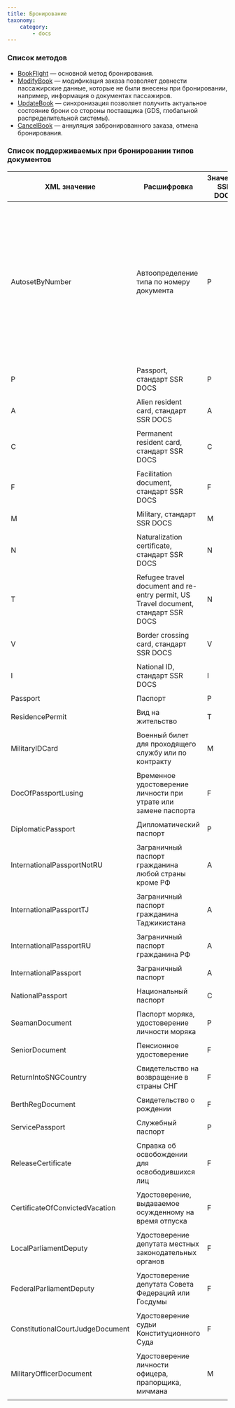 ```yaml
---
title: Бронирование
taxonomy:
    category:
        - docs
---
```


### Список методов

- [BookFlight](/avia/request/bookflight) — основной метод бронирования.
- [ModifyBook](/avia/request/modifybook) — модификация заказа позволяет довнести пассажирские данные, которые не были внесены при бронировании, например, информация о документах пассажиров.
- [UpdateBook](/avia/request/updatebook) — синхронизация позволяет получить актуальное состояние брони со стороны поставщика (GDS, глобальной распределительной системы).
- [CancelBook](/avia/request/cancelbook) — аннуляция забронированного заказа, отмена бронирования.

### Список поддерживаемых при бронировании типов документов

| XML значение                     | Расшифровка                                                                        | Значение SSR DOCS | Значение в Sirena                                                                                                                               |
|----------------------------------|------------------------------------------------------------------------------------|-------------------|-------------------------------------------------------------------------------------------------------------------------------------------------|
| AutosetByNumber                  | Автоопределение типа по номеру документа                                           | P                 | Зависит от номера и страны выдачи документа. Если определить тип по номеру не удалось, то возникнет ошибка с просьбой проставить тип или поправить номер документа. |
||
| P                                | Passport, стандарт SSR DOCS                                                        | P                 | PS                                                                                                                                              |
||
| A                                | Alien resident card, стандарт SSR DOCS                                             | A                 | NP                                                                                                                                              |
||
| C                                | Permanent resident card, стандарт SSR DOCS                                         | C                 | PS                                                                                                                                              |
||
| F                                | Facilitation document, стандарт SSR DOCS                                           | F                 | SR                                                                                                                                              |
||
| M                                | Military, стандарт SSR DOCS                                                        | M                 | SR                                                                                                                                              |
||
| N                                | Naturalization certificate, стандарт SSR DOCS                                      | N                 | VV                                                                                                                                              |
||
| T                                | Refugee travel document and re-entry permit, US Travel document, стандарт SSR DOCS | N                 | VV                                                                                                                                              |
||
| V                                | Border crossing card, стандарт SSR DOCS                                            | V                 | PS                                                                                                                                              |
||
| I                                | National ID, стандарт SSR DOCS                                                     | I                 | NP                                                                                                                                              |
||
| Passport                         | Паспорт                                                                            | P                 | PS                                                                                                                                              |
||
| ResidencePermit                  | Вид на жительство                                                                  | T                 | VV                                                                                                                                              |
||
| MilitaryIDCard                   | Военный билет для проходящего службу или по контракту                              | M                 | VB                                                                                                                                              |
||
| DocOfPassportLusing              | Временное удостоверение личности при утрате или замене паспорта                    | F                 | SPU                                                                                                                                             |
||
| DiplomaticPassport               | Дипломатический паспорт                                                            | P                 | DP                                                                                                                                              |
||
| InternationalPassportNotRU       | Заграничный паспорт гражданина любой страны кроме РФ                               | A                 | ZA                                                                                                                                              |
||
| InternationalPassportTJ          | Заграничный паспорт гражданина Таджикистана                                        | A                 | ZB                                                                                                                                              |
||
| InternationalPassportRU          | Заграничный паспорт гражданина РФ                                                  | A                 | PSP                                                                                                                                             |
||
| InternationalPassport            | Заграничный паспорт                                                                | A                 | ZC                                                                                                                                              |
||
| NationalPassport                 | Национальный паспорт                                                               | С                 | NP                                                                                                                                              |
||
| SeamanDocument                   | Паспорт моряка, удостоверение личности моряка                                      | P                 | PM                                                                                                                                              |
||
| SeniorDocument                   | Пенсионное удостоверение                                                           | F                 | PU                                                                                                                                              |
||
| ReturnIntoSNGCountry             | Свидетельство на возвращение в страны СНГ                                          | F                 | CVV                                                                                                                                             |
||
| BerthRegDocument                 | Свидетельство о рождении                                                           | F                 | SR                                                                                                                                              |
||
| ServicePassport                  | Служебный паспорт                                                                  | P                 | SP                                                                                                                                              |
||
| ReleaseCertificate               | Справка об освобождении для освободившихся лиц                                     | F                 | SPO                                                                                                                                             |
||
| CertificateOfConvictedVacation   | Удостоверение, выдаваемое осужденному на время отпуска                             | F                 | VUL                                                                                                                                             |
||
| LocalParliamentDeputy            | Удостоверение депутата местных законодательных органов                             | F                 | DM                                                                                                                                              |
||
| FederalParliamentDeputy          | Удостоверение депутата Совета Федераций или Госдумы                                | F                 | GD                                                                                                                                              |
||
| ConstitutionalCourtJudgeDocument | Удостоверение судьи Конституционного Суда                                          | F                 | KS                                                                                                                                              |
||
| MilitaryOfficerDocument          | Удостоверение личности офицера, прапорщика, мичмана                                | M                 | UL                                                                                                                                              |
||